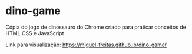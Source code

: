 # dino-game
 Cópia do jogo de dinossauro do Chrome criado para praticar conceitos de HTML CSS e JavaScript

Link para visualização: https://miguel-freitas.github.io/dino-game/
